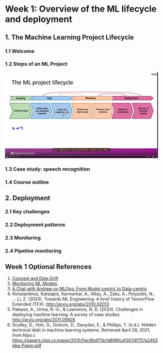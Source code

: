 # Week 1: Overview of the ML lifecycle and deployment

## 1. The Machine Learning Project Lifecycle
### 1.1 Welcome
### 1.2 Steps of an ML Project
![ML lifecycle](https://github.com/damminhtien/Machine-Learning-in-Production-Course-Notes/blob/main/MLlifecycle.png?raw=true)
### 1.3 Case study: speech recognition
### 1.4 Course outline

## 2. Deployment
### 2.1 Key challenges
### 2.2 Deployment patterns
### 2.3 Monitoring
### 2.4 Pipeline monitoring

## Week 1 Optional References
1. [Concept and Data Drift](https://towardsdatascience.com/machine-learning-in-production-why-you-should-care-about-data-and-concept-drift-d96d0bc907fb)
2. [Monitoring ML Models](https://christophergs.com/machine%20learning/2020/03/14/how-to-monitor-machine-learning-models/)
3. [A Chat with Andrew on MLOps: From Model-centric to Data-centric](https://youtu.be/06-AZXmwHjo)
4. Konstantinos, Katsiapis, Karmarkar, A., Altay, A., Zaks, A., Polyzotis, N., … Li, Z. (2020). Towards ML Engineering: A brief history of TensorFlow Extended (TFX). http://arxiv.org/abs/2010.02013 
5. Paleyes, A., Urma, R.-G., & Lawrence, N. D. (2020). Challenges in deploying machine learning: A survey of case studies. http://arxiv.org/abs/2011.09926
6. Sculley, D., Holt, G., Golovin, D., Davydov, E., & Phillips, T. (n.d.). Hidden technical debt in machine learning systems. Retrieved April 28, 2021, from Nips.c https://papers.nips.cc/paper/2015/file/86df7dcfd896fcaf2674f757a2463eba-Paper.pdf
